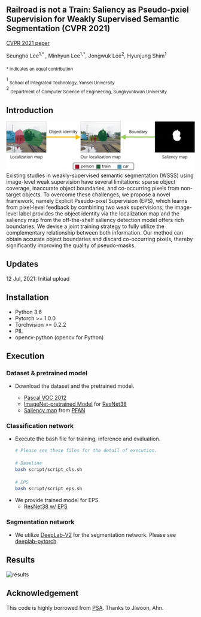 ## Railroad is not a Train: Saliency as Pseudo-pxiel Supervision for Weakly Supervised Semantic Segmentation (CVPR 2021)

[CVPR 2021 peper](https://openaccess.thecvf.com/content/CVPR2021/html/Lee_Railroad_Is_Not_a_Train_Saliency_As_Pseudo-Pixel_Supervision_for_CVPR_2021_paper.html)

Seungho Lee<sup>1,* </sup>, Minhyun Lee<sup>1,*</sup>, Jongwuk Lee<sup>2</sup>, Hyunjung Shim<sup>1</sup>

<sub>* indicates an equal contribution</sub>

<sup>1</sup> <sub>School of Integrated Technology, Yonsei University</sub>  
<sup>2</sup> <sub>Department of Computer Science of Engineering, Sungkyunkwan University</sub>  



## Introduction

![EPS](figure/figure_EPS.png)
Existing studies in weakly-supervised semantic segmentation (WSSS)
using image-level weak supervision have several limitations: 
sparse object coverage, inaccurate object boundaries, 
and co-occurring pixels from non-target objects. 
To overcome these challenges, we propose a novel framework, 
namely Explicit Pseudo-pixel Supervision (EPS), 
which learns from pixel-level feedback by combining two weak supervisions; 
the image-level label provides the object identity via the localization map 
and the saliency map from the off-the-shelf saliency detection model 
offers rich boundaries. We devise a joint training strategy to fully 
utilize the complementary relationship between both information. 
Our method can obtain accurate object boundaries and discard co-occurring pixels, 
thereby significantly improving the quality of pseudo-masks.


## Updates

12 Jul, 2021: Initial upload

## Installation


- Python 3.6
- Pytorch >= 1.0.0
- Torchvision >= 0.2.2
- PIL
- opencv-python (opencv for Python)


## Execution



### Dataset & pretrained model
- Download the dataset and the pretrained model.

    - [Pascal VOC 2012](http://host.robots.ox.ac.uk/pascal/VOC/voc2012/) 
    - [ImageNet-pretrained Model](https://github.com/jiwoon-ahn/psa) 
      for [ResNet38](https://arxiv.org/abs/1611.10080) 
    - [Saliency map](https://drive.google.com/file/d/19AjSmgdMlIZH4FXVZ5zjlUZcoZZCkwrI/view?usp=sharing) 
      from [PFAN](https://arxiv.org/abs/1903.00179)




### Classification network  
- Execute the bash file for training, inference and evaluation.
    ```bash
    # Please see these files for the detail of execution.
    
    # Baseline
    bash script/script_cls.sh
    
    # EPS
    bash script/script_eps.sh
    ```
- We provide trained model for EPS. 
  - [ResNet38 w/ EPS](https://drive.google.com/file/d/1BmJBt66_9WU24sTGlK_jNnHTwaNaCKt0/view?usp=sharing)
    
### Segmentation network
- We utilize [DeepLab-V2](https://arxiv.org/abs/1606.00915) 
  for the segmentation network. 
  Please see [deeplab-pytorch](https://github.com/kazuto1011/deeplab-pytorch).
  
## Results


![results](figure/effect_EPS.png)

## Acknowledgement
This code is highly borrowed from [PSA](https://github.com/jiwoon-ahn/psa). Thanks to Jiwoon, Ahn.

